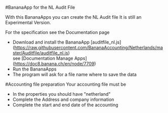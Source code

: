 #BananaApp for the NL Audit File

With this BananaApps you can create the NL Audit file 
It is still an Experimental Version.

For the specification see the Documentation page

* Download and install the BananaApp [auditfile_nl.js] (https://raw.githubusercontent.com/BananaAccounting/Netherlands/master/Auditfile/auditfile_nl.js)  
see [Documentation Manage Apps] (https://doc8.banana.ch/en/node/7709)
* Run the BananaApps
* The program will ask for a file name where to save the data

#Accounting file preparation
Your accounting file must be 
* In the properties you should have "netherland"
* Complete the Address and company information
* Complete the start and end date of the accounting




